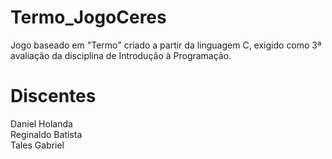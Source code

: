 # Termo_JogoCeres
Jogo baseado em "Termo" criado a partir da linguagem C, exigido como 3ª avaliação da disciplina de Introdução à Programação. 

# Discentes
Daniel Holanda<br/>
Reginaldo Batista<br/>
Tales Gabriel<br/>
